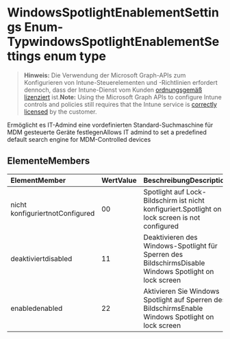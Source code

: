 # <a name="windowsspotlightenablementsettings-enum-type"></a><span data-ttu-id="e3157-101">WindowsSpotlightEnablementSettings Enum-Typ</span><span class="sxs-lookup"><span data-stu-id="e3157-101">windowsSpotlightEnablementSettings enum type</span></span>

> <span data-ttu-id="e3157-102">**Hinweis:** Die Verwendung der Microsoft Graph-APIs zum Konfigurieren von Intune-Steuerelementen und -Richtlinien erfordert dennoch, dass der Intune-Dienst vom Kunden [ordnungsgemäß lizenziert](https://go.microsoft.com/fwlink/?linkid=839381) ist.</span><span class="sxs-lookup"><span data-stu-id="e3157-102">**Note:** Using the Microsoft Graph APIs to configure Intune controls and policies still requires that the Intune service is [correctly licensed](https://go.microsoft.com/fwlink/?linkid=839381) by the customer.</span></span>

<span data-ttu-id="e3157-103">Ermöglicht es IT-Admind eine vordefinierten Standard-Suchmaschine für MDM gesteuerte Geräte festlegen</span><span class="sxs-lookup"><span data-stu-id="e3157-103">Allows IT admind to set a predefined default search engine for MDM-Controlled devices</span></span>
## <a name="members"></a><span data-ttu-id="e3157-104">Elemente</span><span class="sxs-lookup"><span data-stu-id="e3157-104">Members</span></span>
|<span data-ttu-id="e3157-105">Element</span><span class="sxs-lookup"><span data-stu-id="e3157-105">Member</span></span>|<span data-ttu-id="e3157-106">Wert</span><span class="sxs-lookup"><span data-stu-id="e3157-106">Value</span></span>|<span data-ttu-id="e3157-107">Beschreibung</span><span class="sxs-lookup"><span data-stu-id="e3157-107">Description</span></span>|
|:---|:---|:---|
|<span data-ttu-id="e3157-108">nicht konfiguriert</span><span class="sxs-lookup"><span data-stu-id="e3157-108">notConfigured</span></span>|<span data-ttu-id="e3157-109">0</span><span class="sxs-lookup"><span data-stu-id="e3157-109">0</span></span>|<span data-ttu-id="e3157-110">Spotlight auf Lock-Bildschirm ist nicht konfiguriert.</span><span class="sxs-lookup"><span data-stu-id="e3157-110">Spotlight on lock screen is not configured</span></span>|
|<span data-ttu-id="e3157-111">deaktiviert</span><span class="sxs-lookup"><span data-stu-id="e3157-111">disabled</span></span>|<span data-ttu-id="e3157-112">1</span><span class="sxs-lookup"><span data-stu-id="e3157-112">1</span></span>|<span data-ttu-id="e3157-113">Deaktivieren des Windows-Spotlight für Sperren des Bildschirms</span><span class="sxs-lookup"><span data-stu-id="e3157-113">Disable Windows Spotlight on lock screen</span></span>|
|<span data-ttu-id="e3157-114">enabled</span><span class="sxs-lookup"><span data-stu-id="e3157-114">enabled</span></span>|<span data-ttu-id="e3157-115">2</span><span class="sxs-lookup"><span data-stu-id="e3157-115">2</span></span>|<span data-ttu-id="e3157-116">Aktivieren Sie Windows Spotlight auf Sperren des Bildschirms</span><span class="sxs-lookup"><span data-stu-id="e3157-116">Enable Windows Spotlight on lock screen</span></span>|




